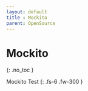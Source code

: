 ```yaml
---
layout: default
title : Mockito
parent: OpenSource
---
```


# Mockito
{: .no_toc }

Mockito Test
{: .fs-6 .fw-300 }